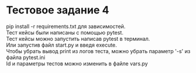 # Тестовое задание 4  
pip install -r requirements.txt для зависимостей.  
Тест кейсы были написаны с помощью pytest.  
Тест кейсы можно запустить написав pytest в терминал.  
Или запустив файл start.py и введя execute.  
Чтобы убрать вывод print из логов теста, можно убрать параметр '-s' из файла pytest.ini  
Id и параметры тестов можно изменить в файле vars.py

